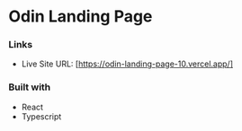 # Odin Landing Page

### Links

- Live Site URL: [https://odin-landing-page-10.vercel.app/]

### Built with

- React
- Typescript
